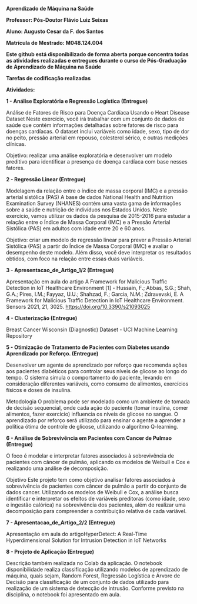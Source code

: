 **Aprendizado de Máquina na Saúde**

**Professor: Pós-Doutor Flávio Luiz Seixas**

**Aluno: Augusto Cesar da F. dos Santos**

**Matrícula de Mestrado: M048.124.004**

**Este github está disponibilizado de forma aberta porque concentra todas as atividades realizadas e entregues durante o curso de Pós-Graduação de Aprendizado de Máquina na Saúde**

**Tarefas de codificação realizadas**

**Atividades:**

**1 - Análise Exploratória e Regressão Logística (Entregue)**

Análise de Fatores de Risco para Doença Cardíaca Usando o Heart Disease Dataset
Neste exercício, você irá trabalhar com um conjunto de dados de saúde que contém informações detalhadas sobre fatores de risco para doenças cardíacas. O dataset inclui variáveis como idade, sexo, tipo de dor no peito, pressão arterial em repouso, colesterol sérico, e outras medições clínicas.

Objetivo: realizar uma análise exploratória e desenvolver um modelo preditivo para identificar a presença de doença cardíaca com base nesses fatores.

**2 - Regressão Linear (Entregue)**

Modelagem da relação entre o índice de massa corporal (IMC) e a pressão arterial sistólica (PAS)
A base de dados National Health and Nutrition Examination Survey (NHANES) contém uma vasta gama de informações sobre a saúde e nutrição de indivíduos nos Estados Unidos. Neste exercício, vamos utilizar os dados da pesquisa de 2015-2016 para estudar a relação entre o Índice de Massa Corporal (IMC) e a Pressão Arterial Sistólica (PAS) em adultos com idade entre 20 e 60 anos.

Objetivo: criar um modelo de regressão linear para prever a Pressão Arterial Sistólica (PAS) a partir do Índice de Massa Corporal (IMC) e avaliar o desempenho deste modelo. Além disso, você deve interpretar os resultados obtidos, com foco na relação entre essas duas variáveis.

**3 - Apresentacao_de_Artigo_1/2 (Entregue)**

Apresentação em aula do artigo A Framework for Malicious Traffic Detection in IoT Healthcare Environment
[1] - Hussain, F.; Abbas, S.G.; Shah, G.A.; Pires, I.M.; Fayyaz, U.U.; Shahzad, F.; Garcia, N.M.; Zdravevski,
E. A Framework for Malicious Traffic Detection in IoT Healthcare Environment. Sensors 2021, 21,
3025. https://doi.org/10.3390/s21093025

**4 - Clusterização (Entregue)**

Breast Cancer Wisconsin (Diagnostic) Dataset - UCI Machine Learning Repository

**5 - Otimização de Tratamento de Pacientes com Diabetes usando Aprendizado por Reforço. (Entregue)**

Desenvolver um agente de aprendizado por reforço que recomenda ações aos pacientes diabéticos para controlar seus níveis de glicose ao longo do tempo. O sistema simula o comportamento do paciente, levando em consideração diferentes variáveis, como consumo de alimentos, exercícios físicos e doses de insulina.

Metodologia
O problema pode ser modelado como um ambiente de tomada de decisão sequencial, onde cada ação do paciente (tomar insulina, comer alimentos, fazer exercício) influencia os níveis de glicose no sangue. O aprendizado por reforço será utilizado para ensinar o agente a aprender a política ótima de controle de glicose, utilizando o algoritmo Q-learning.

**6 - Análise de Sobrevivência em Pacientes com Cancer de Pulmao (Entregue)**

O foco é modelar e interpretar fatores associados à sobrevivência de pacientes com câncer de pulmão, aplicando os modelos de Weibull e Cox e realizando uma análise de decomposição.

Objetivo
Este projeto tem como objetivo analisar fatores associados à sobrevivência de pacientes com câncer de pulmão a partir do conjunto de dados cancer. Utilizando os modelos de Weibull e Cox, a análise busca identificar e interpretar os efeitos de variáveis preditoras (como idade, sexo e ingestão calórica) na sobrevivência dos pacientes, além de realizar uma decomposição para compreender a contribuição relativa de cada variável.

**7 - Apresentacao_de_Artigo_2/2 (Entregue)**

Apresentação em aula do artigoHyperDetect: A Real-Time Hyperdimensional Solution for Intrusion Detection in IoT Networks

**8 - Projeto de Aplicação (Entregue)**

Descrição também realizada no Colab da aplicação. 
O notebook disponibilidade realiza classificação utilizando modelos de aprendizado de máquina, quais sejam, Random Forest, Regressão Logística e Árvore de Decisão para classificação de um conjunto de dados utilizado para realização de um sistema de detecção de intrusão. 
Conforme previsto na disciplina, o notebook foi apresentado em aula. 
